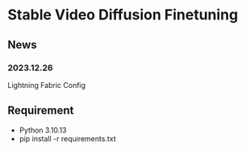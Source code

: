 # Stable Video Diffusion Finetuning

## News

### 2023.12.26

Lightning Fabric Config

## Requirement

- Python 3.10.13
- pip install -r requirements.txt
